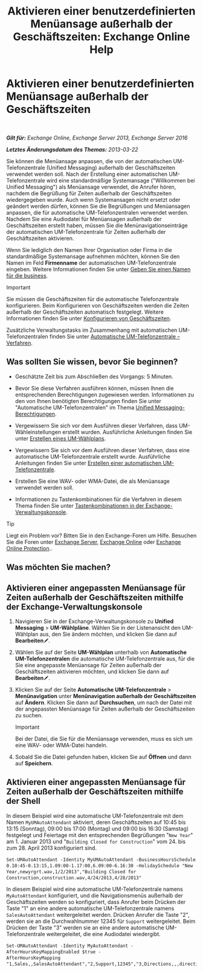 ﻿---
title: 'Aktivieren einer benutzerdefinierten Menüansage außerhalb der Geschäftszeiten: Exchange Online Help'
TOCTitle: Aktivieren einer benutzerdefinierten Menüansage außerhalb der Geschäftszeiten
ms:assetid: 094c50b2-072b-4929-aaf8-f7db5b19e9b6
ms:mtpsurl: https://technet.microsoft.com/de-de/library/Bb266919(v=EXCHG.150)
ms:contentKeyID: 50554771
ms.date: 05/23/2018
mtps_version: v=EXCHG.150
ms.translationtype: MT
---

# Aktivieren einer benutzerdefinierten Menüansage außerhalb der Geschäftszeiten

 

_**Gilt für:** Exchange Online, Exchange Server 2013, Exchange Server 2016_

_**Letztes Änderungsdatum des Themas:** 2013-03-22_

Sie können die Menüansage anpassen, die von der automatischen UM-Telefonzentrale (Unified Messaging) außerhalb der Geschäftszeiten verwendet werden soll. Nach der Erstellung einer automatischen UM-Telefonzentrale wird eine standardmäßige Systemansage ("Willkommen bei Unified Messaging") als Menüansage verwendet, die Anrufer hören, nachdem die Begrüßung für Zeiten außerhalb der Geschäftszeiten wiedergegeben wurde. Auch wenn Systemansagen nicht ersetzt oder geändert werden dürfen, können Sie die Begrüßungen und Menüansagen anpassen, die für automatische UM-Telefonzentralen verwendet werden. Nachdem Sie eine Audiodatei für Menüansagen außerhalb der Geschäftszeiten erstellt haben, müssen Sie die Menünavigationseinträge der automatischen UM-Telefonzentrale für Zeiten außerhalb der Geschäftszeiten aktivieren.

Wenn Sie lediglich den Namen Ihrer Organisation oder Firma in die standardmäßige Systemansage aufnehmen möchten, können Sie den Namen im Feld **Firmenname** der automatischen UM-Telefonzentrale eingeben. Weitere Informationen finden Sie unter [Geben Sie einen Namen für die business](enter-a-business-name-exchange-2013-help.md).


> [!IMPORTANT]
> Sie müssen die Geschäftszeiten für die automatische Telefonzentrale konfigurieren. Beim Konfigurieren von Geschäftszeiten werden die Zeiten außerhalb der Geschäftszeiten automatisch festgelegt. Weitere Informationen finden Sie unter <A href="configure-business-hours-exchange-2013-help.md">Konfigurieren von Geschäftszeiten</A>.



Zusätzliche Verwaltungstasks im Zusammenhang mit automatischen UM-Telefonzentralen finden Sie unter [Automatische UM-Telefonzentrale – Verfahren](um-auto-attendant-procedures-exchange-2013-help.md).

## Was sollten Sie wissen, bevor Sie beginnen?

  - Geschätzte Zeit bis zum Abschließen des Vorgangs: 5 Minuten.

  - Bevor Sie diese Verfahren ausführen können, müssen Ihnen die entsprechenden Berechtigungen zugewiesen werden. Informationen zu den von Ihnen benötigten Berechtigungen finden Sie unter "Automatische UM-Telefonzentralen" im Thema [Unified Messaging-Berechtigungen](unified-messaging-permissions-exchange-2013-help.md).

  - Vergewissern Sie sich vor dem Ausführen dieser Verfahren, dass UM-Wähleinstellungen erstellt wurden. Ausführliche Anleitungen finden Sie unter [Erstellen eines UM-Wählplans](create-a-um-dial-plan-exchange-2013-help.md).

  - Vergewissern Sie sich vor dem Ausführen dieser Verfahren, dass eine automatische UM-Telefonzentrale erstellt wurde. Ausführliche Anleitungen finden Sie unter [Erstellen einer automatischen UM-Telefonzentrale](create-a-um-auto-attendant-exchange-2013-help.md).

  - Erstellen Sie eine WAV- oder WMA-Datei, die als Menüansage verwendet werden soll.

  - Informationen zu Tastenkombinationen für die Verfahren in diesem Thema finden Sie unter [Tastenkombinationen in der Exchange-Verwaltungskonsole](keyboard-shortcuts-in-the-exchange-admin-center-exchange-online-protection-help.md).


> [!TIP]
> Liegt ein Problem vor? Bitten Sie in den Exchange-Foren um Hilfe. Besuchen Sie die Foren unter <A href="https://go.microsoft.com/fwlink/p/?linkid=60612">Exchange Server</A>, <A href="https://go.microsoft.com/fwlink/p/?linkid=267542">Exchange Online</A> oder <A href="https://go.microsoft.com/fwlink/p/?linkid=285351">Exchange Online Protection</A>..



## Was möchten Sie machen?

## Aktivieren einer angepassten Menüansage für Zeiten außerhalb der Geschäftszeiten mithilfe der Exchange-Verwaltungskonsole

1.  Navigieren Sie in der Exchange-Verwaltungskonsole zu **Unified Messaging** \> **UM-Wählpläne**. Wählen Sie in der Listenansicht den UM-Wählplan aus, den Sie ändern möchten, und klicken Sie dann auf **Bearbeiten**![Bearbeitungssymbol](images/Bb124582.6f53ccb2-1f13-4c02-bea0-30690e6ea71d(EXCHG.150).gif "Bearbeitungssymbol").

2.  Wählen Sie auf der Seite **UM-Wählplan** unterhalb von **Automatische UM-Telefonzentralen** die automatische UM-Telefonzentrale aus, für die Sie eine angepasste Menüansage für Zeiten außerhalb der Geschäftszeiten aktivieren möchten, und klicken Sie dann auf **Bearbeiten**![Bearbeitungssymbol](images/Bb124582.6f53ccb2-1f13-4c02-bea0-30690e6ea71d(EXCHG.150).gif "Bearbeitungssymbol").

3.  Klicken Sie auf der Seite **Automatische UM-Telefonzentrale** \> **Menünavigation** unter **Menünavigation außerhalb der Geschäftszeiten** auf **Ändern**. Klicken Sie dann auf **Durchsuchen**, um nach der Datei mit der angepassten Menüansage für Zeiten außerhalb der Geschäftszeiten zu suchen.
    

    > [!IMPORTANT]
    > Bei der Datei, die Sie für die Menüansage verwenden, muss es sich um eine WAV- oder WMA-Datei handeln.



4.  Sobald Sie die Datei gefunden haben, klicken Sie auf **Öffnen** und dann auf **Speichern**.

## Aktivieren einer angepassten Menüansage für Zeiten außerhalb der Geschäftszeiten mithilfe der Shell

In diesem Beispiel wird eine automatische UM-Telefonzentrale mit dem Namen `MyUMAutoAttendant` aktiviert, deren Geschäftszeiten auf 10:45 bis 13:15 (Sonntag), 09:00 bis 17:00 (Montag) und 09:00 bis 16:30 (Samstag) festgelegt und Feiertage mit den entsprechenden Begrüßungen "`New Year`" am 1. Januar 2013 und "`Building Closed for Construction`" vom 24. bis zum 28. April 2013 konfiguriert sind.

    Set-UMAutoAttendant -Identity MyUMAutoAttendant -BusinessHoursSchedule 0.10:45-0.13:15,1.09:00-1.17:00,6.09:00-6.16:30 -HolidaySchedule "New Year,newyrgrt.wav,1/2/2013","Building Closed for Construction,construction.wav,4/24/2013,4/28/2013"

In diesem Beispiel wird eine automatische UM-Telefonzentrale namens `MyAutoAttendant` konfiguriert, und die Navigationsmenüs außerhalb der Geschäftszeiten werden so konfiguriert, dass Anrufer beim Drücken der Taste "1" an eine andere automatische UM-Telefonzentrale namens `SalesAutoAttendant` weitergeleitet werden. Drücken Anrufer die Taste "2", werden sie an die Durchwahlnummer 12345 für `Support` weitergeleitet. Beim Drücken der Taste "3" werden sie an eine andere automatische UM-Telefonzentrale weitergeleitet, die eine Audiodatei wiedergibt.

    Set-UMAutoAttendant -Identity MyAutoAttendant - 
    AfterHoursKeyMappingEnabled $true -
    AfterHoursKeyMapping "1,Sales,,SalesAutoAttendant","2,Support,12345","3,Directions,,,directions.wav"

